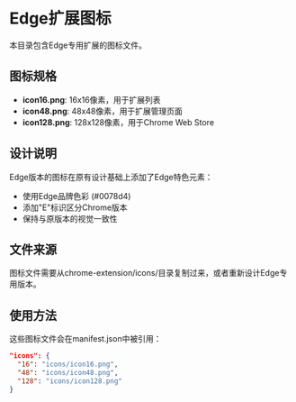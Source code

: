 # Edge扩展图标

本目录包含Edge专用扩展的图标文件。

## 图标规格

- **icon16.png**: 16x16像素，用于扩展列表
- **icon48.png**: 48x48像素，用于扩展管理页面
- **icon128.png**: 128x128像素，用于Chrome Web Store

## 设计说明

Edge版本的图标在原有设计基础上添加了Edge特色元素：
- 使用Edge品牌色彩 (#0078d4)
- 添加"E"标识区分Chrome版本
- 保持与原版本的视觉一致性

## 文件来源

图标文件需要从chrome-extension/icons/目录复制过来，或者重新设计Edge专用版本。

## 使用方法

这些图标文件会在manifest.json中被引用：

```json
"icons": {
  "16": "icons/icon16.png",
  "48": "icons/icon48.png", 
  "128": "icons/icon128.png"
}
```
